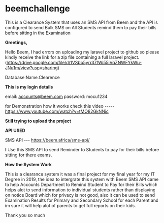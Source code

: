 # beemchallenge
This is a Clearance System that uses an SMS API from Beem and the API is configured to send Bulk SMS on All Students remind them to pay their bills before sitting in the Examination


**Greetings,**

Hello Beem, I had errors on uploading my laravel project to github so please kindly receive the link for a zip file containing a full laravel project. (https://drive.google.com/file/d/1VSbb5yrr37fWi55lVqZNWEYkWu-JNu1m/view?usp=sharing)

Database Name:Clearence

**This is my login details**

email: accounts@beem.com
password: mocu1234

for Demonstration how it works check this video ----- https://www.youtube.com/watch?v=tMO82GkNNic

**Still trying to upload the project**


**API USED**

SMS API --- https://beem.africa/sms-api/

I Use this SMS API to send Reminder to Students to pay for their bills before sitting for there exams. 

**How the System Work**

This is a clearance system it was a final project for my final year for my IT Degree in 2019, the idea to intergrate this system with Beem SMS API came to help Accounts Department to Remind Student to Pay for their Bills which helps alot to send information to individual students rather than displaying on notice Board which for privacy is not good, also it can be used to send Examination Results for Primary and Secondary School for each Parent and im sure it will help alot of parents to get full reports on their kids.

Thank you so much
